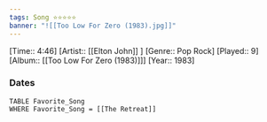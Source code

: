 ```yaml
---
tags: Song ⭐⭐⭐⭐⭐ 
banner: "![[Too Low For Zero (1983).jpg]]"
---
```

[Time:: 4:46]
[Artist:: [[Elton John]] ]
[Genre:: Pop Rock]
[Played:: 9]
[Album:: [[Too Low For Zero (1983)]]]
[Year:: 1983]
### Dates
````dataview
TABLE Favorite_Song
WHERE Favorite_Song = [[The Retreat]]
````